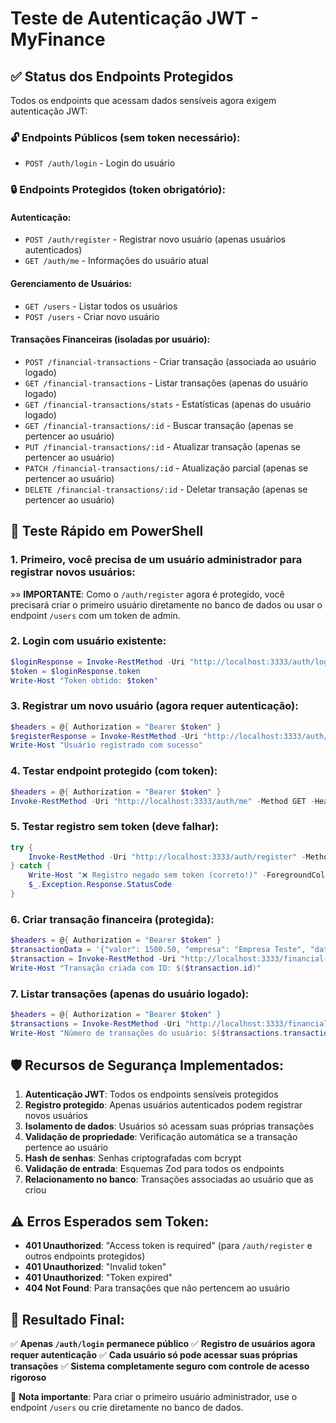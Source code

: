 # Teste de Autenticação JWT - MyFinance

## ✅ Status dos Endpoints Protegidos

Todos os endpoints que acessam dados sensíveis agora exigem autenticação JWT:

### 🔓 Endpoints Públicos (sem token necessário):
- `POST /auth/login` - Login do usuário

### 🔒 Endpoints Protegidos (token obrigatório):

#### Autenticação:
- `POST /auth/register` - Registrar novo usuário (apenas usuários autenticados)
- `GET /auth/me` - Informações do usuário atual

#### Gerenciamento de Usuários:
- `GET /users` - Listar todos os usuários
- `POST /users` - Criar novo usuário

#### Transações Financeiras (isoladas por usuário):
- `POST /financial-transactions` - Criar transação (associada ao usuário logado)
- `GET /financial-transactions` - Listar transações (apenas do usuário logado)
- `GET /financial-transactions/stats` - Estatísticas (apenas do usuário logado)
- `GET /financial-transactions/:id` - Buscar transação (apenas se pertencer ao usuário)
- `PUT /financial-transactions/:id` - Atualizar transação (apenas se pertencer ao usuário)
- `PATCH /financial-transactions/:id` - Atualização parcial (apenas se pertencer ao usuário)
- `DELETE /financial-transactions/:id` - Deletar transação (apenas se pertencer ao usuário)

## 🧪 Teste Rápido em PowerShell

### 1. Primeiro, você precisa de um usuário administrador para registrar novos usuários:
»» **IMPORTANTE**: Como o `/auth/register` agora é protegido, você precisará criar o primeiro usuário diretamente no banco de dados ou usar o endpoint `/users` com um token de admin.

### 2. Login com usuário existente:
```powershell
$loginResponse = Invoke-RestMethod -Uri "http://localhost:3333/auth/login" -Method POST -ContentType "application/json" -Body '{"email": "admin@example.com", "password": "123456"}'
$token = $loginResponse.token
Write-Host "Token obtido: $token"
```

### 3. Registrar um novo usuário (agora requer autenticação):
```powershell
$headers = @{ Authorization = "Bearer $token" }
$registerResponse = Invoke-RestMethod -Uri "http://localhost:3333/auth/register" -Method POST -ContentType "application/json" -Headers $headers -Body '{"name": "Novo User", "email": "novo@example.com", "password": "123456"}'
Write-Host "Usuário registrado com sucesso"
```
### 4. Testar endpoint protegido (com token):
```powershell
$headers = @{ Authorization = "Bearer $token" }
Invoke-RestMethod -Uri "http://localhost:3333/auth/me" -Method GET -Headers $headers
```

### 5. Testar registro sem token (deve falhar):
```powershell
try {
    Invoke-RestMethod -Uri "http://localhost:3333/auth/register" -Method POST -ContentType "application/json" -Body '{"name": "Teste", "email": "teste@fail.com", "password": "123456"}'
} catch {
    Write-Host "❌ Registro negado sem token (correto!)" -ForegroundColor Red
    $_.Exception.Response.StatusCode
}
```

### 6. Criar transação financeira (protegida):
```powershell
$headers = @{ Authorization = "Bearer $token" }
$transactionData = '{"valor": 1500.50, "empresa": "Empresa Teste", "data": "2025-09-15T10:00:00Z", "tipo": "Receita"}'
$transaction = Invoke-RestMethod -Uri "http://localhost:3333/financial-transactions" -Method POST -ContentType "application/json" -Headers $headers -Body $transactionData
Write-Host "Transação criada com ID: $($transaction.id)"
```

### 7. Listar transações (apenas do usuário logado):
```powershell
$headers = @{ Authorization = "Bearer $token" }
$transactions = Invoke-RestMethod -Uri "http://localhost:3333/financial-transactions" -Method GET -Headers $headers
Write-Host "Número de transações do usuário: $($transactions.transactions.Count)"
```

## 🛡️ Recursos de Segurança Implementados:

1. **Autenticação JWT**: Todos os endpoints sensíveis protegidos
2. **Registro protegido**: Apenas usuários autenticados podem registrar novos usuários
3. **Isolamento de dados**: Usuários só acessam suas próprias transações
4. **Validação de propriedade**: Verificação automática se a transação pertence ao usuário
5. **Hash de senhas**: Senhas criptografadas com bcrypt
6. **Validação de entrada**: Esquemas Zod para todos os endpoints
7. **Relacionamento no banco**: Transações associadas ao usuário que as criou

## ⚠️ Erros Esperados sem Token:

- **401 Unauthorized**: "Access token is required" (para `/auth/register` e outros endpoints protegidos)
- **401 Unauthorized**: "Invalid token"
- **401 Unauthorized**: "Token expired"
- **404 Not Found**: Para transações que não pertencem ao usuário

## 🎯 Resultado Final:

✅ **Apenas `/auth/login` permanece público**
✅ **Registro de usuários agora requer autenticação**
✅ **Cada usuário só pode acessar suas próprias transações**
✅ **Sistema completamente seguro com controle de acesso rigoroso**

📝 **Nota importante**: Para criar o primeiro usuário administrador, use o endpoint `/users` ou crie diretamente no banco de dados.